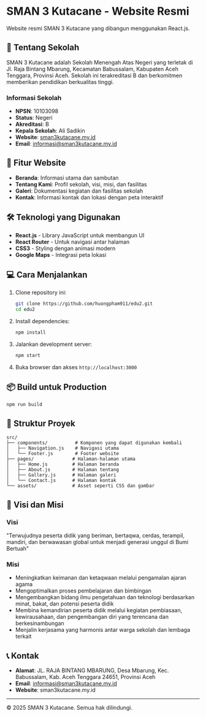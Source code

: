 # SMAN 3 Kutacane - Website Resmi

Website resmi SMAN 3 Kutacane yang dibangun menggunakan React.js.

## 🏫 Tentang Sekolah

SMAN 3 Kutacane adalah Sekolah Menengah Atas Negeri yang terletak di Jl. Raja Bintang Mbarung, Kecamatan Babussalam, Kabupaten Aceh Tenggara, Provinsi Aceh. Sekolah ini terakreditasi B dan berkomitmen memberikan pendidikan berkualitas tinggi.

### Informasi Sekolah
- **NPSN**: 10103098
- **Status**: Negeri
- **Akreditasi**: B
- **Kepala Sekolah**: Ali Sadikin
- **Website**: [sman3kutacane.my.id](https://sman3kutacane.my.id)
- **Email**: informasi@sman3kutacane.my.id

## 🚀 Fitur Website

- **Beranda**: Informasi utama dan sambutan
- **Tentang Kami**: Profil sekolah, visi, misi, dan fasilitas
- **Galeri**: Dokumentasi kegiatan dan fasilitas sekolah
- **Kontak**: Informasi kontak dan lokasi dengan peta interaktif

## 🛠️ Teknologi yang Digunakan

- **React.js** - Library JavaScript untuk membangun UI
- **React Router** - Untuk navigasi antar halaman
- **CSS3** - Styling dengan animasi modern
- **Google Maps** - Integrasi peta lokasi

## 💻 Cara Menjalankan

1. Clone repository ini:
   ```bash
   git clone https://github.com/huongpham911/edu2.git
   cd edu2
   ```

2. Install dependencies:
   ```bash
   npm install
   ```

3. Jalankan development server:
   ```bash
   npm start
   ```

4. Buka browser dan akses `http://localhost:3000`

## 📦 Build untuk Production

```bash
npm run build
```

## 📁 Struktur Proyek

```
src/
├── components/          # Komponen yang dapat digunakan kembali
│   ├── Navigation.js    # Navigasi utama
│   └── Footer.js        # Footer website
├── pages/              # Halaman-halaman utama
│   ├── Home.js         # Halaman beranda
│   ├── About.js        # Halaman tentang
│   ├── Gallery.js      # Halaman galeri
│   └── Contact.js      # Halaman kontak
└── assets/             # Asset seperti CSS dan gambar
```

## 🌟 Visi dan Misi

### Visi
"Terwujudnya peserta didik yang beriman, bertaqwa, cerdas, terampil, mandiri, dan berwawasan global untuk menjadi generasi unggul di Bumi Bertuah"

### Misi
- Meningkatkan keimanan dan ketaqwaan melalui pengamalan ajaran agama
- Mengoptimalkan proses pembelajaran dan bimbingan
- Mengembangkan bidang ilmu pengetahuan dan teknologi berdasarkan minat, bakat, dan potensi peserta didik
- Membina kemandirian peserta didik melalui kegiatan pembiasaan, kewirausahaan, dan pengembangan diri yang terencana dan berkesinambungan
- Menjalin kerjasama yang harmonis antar warga sekolah dan lembaga terkait

## 📞 Kontak

- **Alamat**: JL. RAJA BINTANG MBARUNG, Desa Mbarung, Kec. Babussalam, Kab. Aceh Tenggara 24651, Provinsi Aceh
- **Email**: informasi@sman3kutacane.my.id
- **Website**: sman3kutacane.my.id

---

© 2025 SMAN 3 Kutacane. Semua hak dilindungi.
